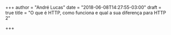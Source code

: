 +++
author = "André Lucas"
date = "2018-06-08T14:27:55-03:00"
draft = true
title = "O que é HTTP, como funciona e qual a sua diferença para HTTP 2"

+++
